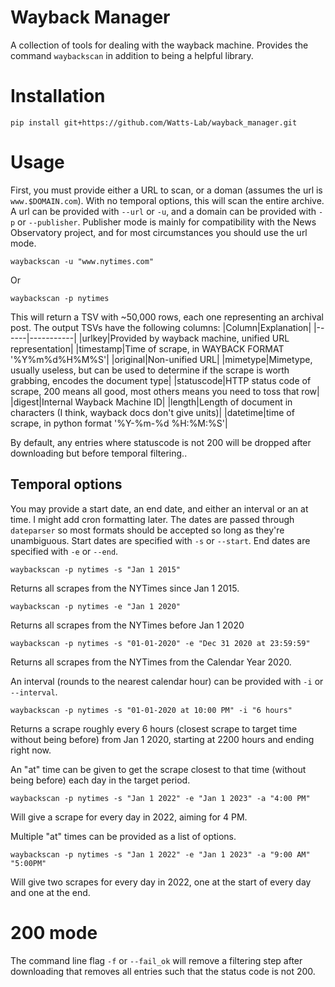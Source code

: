 # Wayback Manager

A collection of tools for dealing with the wayback machine. Provides the command `waybackscan` in addition to being a helpful library.

# Installation

```
pip install git+https://github.com/Watts-Lab/wayback_manager.git
```

# Usage

First, you must provide either a URL to scan, or a doman (assumes the url is `www.$DOMAIN.com`).
With no temporal options, this will scan the entire archive.
A url can be provided with `--url` or `-u`, and a domain can be provided with `-p` or `--publisher`. 
Publisher mode is mainly for compatibility with the News Observatory project, and for most circumstances you should use the url mode.

```
waybackscan -u "www.nytimes.com"
```

Or

```
waybackscan -p nytimes
```
This will return a TSV with ~50,000 rows, each one representing an archival post.
The output TSVs have the following columns:
|Column|Explanation|
|------|-----------|
|urlkey|Provided by wayback machine, unified URL representation|
|timestamp|Time of scrape, in WAYBACK FORMAT '%Y%m%d%H%M%S'|
|original|Non-unified URL|
|mimetype|Mimetype, usually useless, but can be used to determine if the scrape is worth grabbing, encodes the document type|
|statuscode|HTTP status code of scrape, 200 means all good, most others means you need to toss that row|
|digest|Internal Wayback Machine ID|
|length|Length of document in characters (I think, wayback docs don't give units)|
|datetime|time of scrape, in python format '%Y-%m-%d %H:%M:%S'|

By default, any entries where statuscode is not 200 will be dropped after downloading but before temporal filtering..

## Temporal options

You may provide a start date, an end date, and either an interval or an at time. I might add cron formatting later.
The dates are passed through `dateparser` so most formats should be accepted so long as they're unambiguous.
Start dates are specified with `-s` or `--start`.
End dates are specified with `-e` or `--end`.

```
waybackscan -p nytimes -s "Jan 1 2015"
```

Returns all scrapes from the NYTimes since Jan 1 2015.

```
waybackscan -p nytimes -e "Jan 1 2020"
```

Returns all scrapes from the NYTimes before Jan 1 2020

```
waybackscan -p nytimes -s "01-01-2020" -e "Dec 31 2020 at 23:59:59"
```

Returns all scrapes from the NYTimes from the Calendar Year 2020.

An interval (rounds to the nearest calendar hour) can be provided with `-i` or `--interval`.

```
waybackscan -p nytimes -s "01-01-2020 at 10:00 PM" -i "6 hours"
```

Returns a scrape roughly every 6 hours (closest scrape to target time without being before) from Jan 1 2020, starting at 2200 hours and ending right now.

An "at" time can be given to get the scrape closest to that time (without being before) each day in the target period.

```
waybackscan -p nytimes -s "Jan 1 2022" -e "Jan 1 2023" -a "4:00 PM"
```

Will give a scrape for every day in 2022, aiming for 4 PM.

Multiple "at" times can be provided as a list of options.
```
waybackscan -p nytimes -s "Jan 1 2022" -e "Jan 1 2023" -a "9:00 AM" "5:00PM"
```
Will give two scrapes for every day in 2022, one at the start of every day and one at the end.

# 200 mode

The command line flag `-f` or `--fail_ok` will remove a filtering step after downloading that removes all entries such that the status code is not 200.

